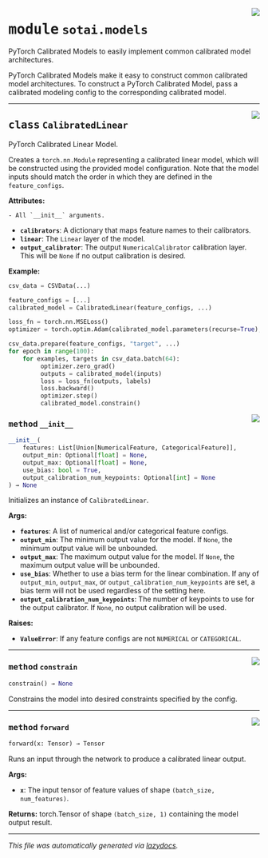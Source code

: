 <!-- markdownlint-disable -->

<a href="https://github.com/SOTAI-Labs/sotai/tree/main/sotai/models.py#L0"><img align="right" style="float:right;" src="https://img.shields.io/badge/-source-cccccc?style=flat-square"></a>

# <kbd>module</kbd> `sotai.models`
PyTorch Calibrated Models to easily implement common calibrated model architectures. 

PyTorch Calibrated Models make it easy to construct common calibrated model architectures. To construct a PyTorch Calibrated Model, pass a calibrated modeling config to the corresponding calibrated model. 



---

<a href="https://github.com/SOTAI-Labs/sotai/tree/main/sotai/models.py#L25"><img align="right" style="float:right;" src="https://img.shields.io/badge/-source-cccccc?style=flat-square"></a>

## <kbd>class</kbd> `CalibratedLinear`
PyTorch Calibrated Linear Model. 

Creates a `torch.nn.Module` representing a calibrated linear model, which will be constructed using the provided model configuration. Note that the model inputs should match the order in which they are defined in the `feature_configs`. 



**Attributes:**
 
    - All `__init__` arguments. 
 - <b>`calibrators`</b>:  A dictionary that maps feature names to their calibrators. 
 - <b>`linear`</b>:  The `Linear` layer of the model. 
 - <b>`output_calibrator`</b>:  The output `NumericalCalibrator` calibration layer. This  will be `None` if no output calibration is desired. 



**Example:**
 

```python
csv_data = CSVData(...)

feature_configs = [...]
calibrated_model = CalibratedLinear(feature_configs, ...)

loss_fn = torch.nn.MSELoss()
optimizer = torch.optim.Adam(calibrated_model.parameters(recurse=True), lr=1e-1)

csv_data.prepare(feature_configs, "target", ...)
for epoch in range(100):
    for examples, targets in csv_data.batch(64):
         optimizer.zero_grad()
         outputs = calibrated_model(inputs)
         loss = loss_fn(outputs, labels)
         loss.backward()
         optimizer.step()
         calibrated_model.constrain()
``` 

<a href="https://github.com/SOTAI-Labs/sotai/tree/main/sotai/models.py#L62"><img align="right" style="float:right;" src="https://img.shields.io/badge/-source-cccccc?style=flat-square"></a>

### <kbd>method</kbd> `__init__`

```python
__init__(
    features: List[Union[NumericalFeature, CategoricalFeature]],
    output_min: Optional[float] = None,
    output_max: Optional[float] = None,
    use_bias: bool = True,
    output_calibration_num_keypoints: Optional[int] = None
) → None
```

Initializes an instance of `CalibratedLinear`. 



**Args:**
 
 - <b>`features`</b>:  A list of numerical and/or categorical feature configs. 
 - <b>`output_min`</b>:  The minimum output value for the model. If `None`, the minimum  output value will be unbounded. 
 - <b>`output_max`</b>:  The maximum output value for the model. If `None`, the maximum  output value will be unbounded. 
 - <b>`use_bias`</b>:  Whether to use a bias term for the linear combination. If any of  `output_min`, `output_max`, or `output_calibration_num_keypoints` are  set, a bias term will not be used regardless of the setting here. 
 - <b>`output_calibration_num_keypoints`</b>:  The number of keypoints to use for the  output calibrator. If `None`, no output calibration will be used. 



**Raises:**
 
 - <b>`ValueError`</b>:  If any feature configs are not `NUMERICAL` or `CATEGORICAL`. 




---

<a href="https://github.com/SOTAI-Labs/sotai/tree/main/sotai/models/constrain#L178"><img align="right" style="float:right;" src="https://img.shields.io/badge/-source-cccccc?style=flat-square"></a>

### <kbd>method</kbd> `constrain`

```python
constrain() → None
```

Constrains the model into desired constraints specified by the config. 

---

<a href="https://github.com/SOTAI-Labs/sotai/tree/main/sotai/models.py#L158"><img align="right" style="float:right;" src="https://img.shields.io/badge/-source-cccccc?style=flat-square"></a>

### <kbd>method</kbd> `forward`

```python
forward(x: Tensor) → Tensor
```

Runs an input through the network to produce a calibrated linear output. 



**Args:**
 
 - <b>`x`</b>:  The input tensor of feature values of shape `(batch_size, num_features)`. 



**Returns:**
 torch.Tensor of shape `(batch_size, 1)` containing the model output result. 




---

_This file was automatically generated via [lazydocs](https://github.com/ml-tooling/lazydocs)._
